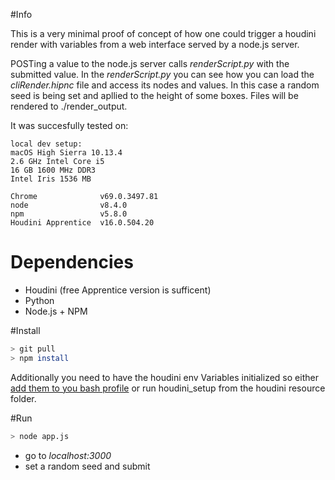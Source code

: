#Info

This is a very minimal proof of concept of how one could trigger a houdini render with variables from a web interface served by a node.js server.

POSTing a value to the node.js server calls _renderScript.py_ with the submitted value. In the _renderScript.py_ you can see how you can load the _cliRender.hipnc_ file and access its nodes and values. In this case a random seed is being set and apllied to the height of some boxes. Files will be rendered to ./render_output.

It was succesfully tested on:

```
local dev setup:
macOS High Sierra 10.13.4
2.6 GHz Intel Core i5
16 GB 1600 MHz DDR3
Intel Iris 1536 MB

Chrome          	v69.0.3497.81
node            	v8.4.0
npm             	v5.8.0
Houdini Apprentice 	v16.0.504.20
```



# Dependencies

- Houdini (free Apprentice version is sufficent)
- Python
- Node.js + NPM



#Install

```bash
> git pull
> npm install
```

Additionally you need to have the houdini env Variables initialized so either [add them to you bash profile](https://houdinitricks.com/quicktip-os-x-environment-setup-for-houdini-2/) or run houdini_setup from the houdini resource folder.



#Run

```bash
> node app.js
```

- go to _localhost:3000_ 
- set a random seed and submit

